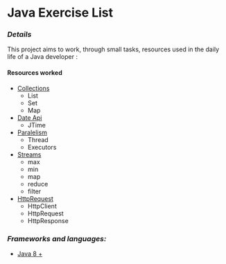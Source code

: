 # Java Exercise List

### <i> Details </i>
This project aims to work, through small tasks, resources used in the daily life of a Java developer :

#### Resources worked
* [Collections](https://docs.oracle.com/javase/7/docs/api/java/util/Collections.html)
  * List
  * Set
  * Map
* [Date Api](https://docs.oracle.com/javase/8/docs/api/java/time/package-summary.html)
  * JTime 
* [Paralelism](https://winterbe.com/posts/2015/04/07/java8-concurrency-tutorial-thread-executor-examples/)
  * Thread
  * Executors
* [Streams](https://www.geeksforgeeks.org/stream-in-java/)
  * max
  * min
  * map
  * reduce
  * filter
* [HttpRequest](https://mkyong.com/java/java-11-httpclient-examples/)
  * HttpClient
  * HttpRequest
  * HttpResponse

 ### <i> Frameworks and languages: </i>
- [Java 8 +](https://www.oracle.com/java/technologies/downloads/)



